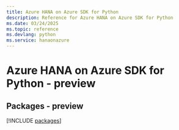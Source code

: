 ```yaml
---
title: Azure HANA on Azure SDK for Python
description: Reference for Azure HANA on Azure SDK for Python
ms.date: 03/24/2025
ms.topic: reference
ms.devlang: python
ms.service: hanaonazure
---
```

# Azure HANA on Azure SDK for Python - preview
## Packages - preview
[!INCLUDE [packages](hana-on-azure-index.md)]